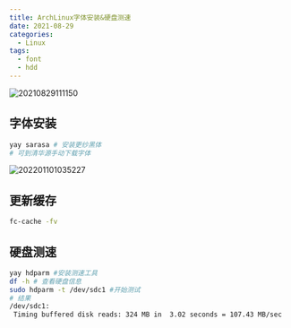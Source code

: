 ```yaml
---
title: ArchLinux字体安装&硬盘测速
date: 2021-08-29
categories:
  - Linux
tags:
  - font
  - hdd
---
```


![20210829111150](https://fastly.jsdelivr.net/gh/qbmzc/images/2021/20210829111150.jpg)

<!-- more -->

## 字体安装

```bash
yay sarasa # 安装更纱黑体
# 可到清华源手动下载字体
```

![202201101035227](https://fastly.jsdelivr.net/gh/qbmzc/images/2022/202201101035227.png)

## 更新缓存

```bash
fc-cache -fv  
```

## 硬盘测速

```bash
yay hdparm #安装测速工具
df -h # 查看硬盘信息
sudo hdparm -t /dev/sdc1 #开始测试
# 结果
/dev/sdc1:
 Timing buffered disk reads: 324 MB in  3.02 seconds = 107.43 MB/sec
```
